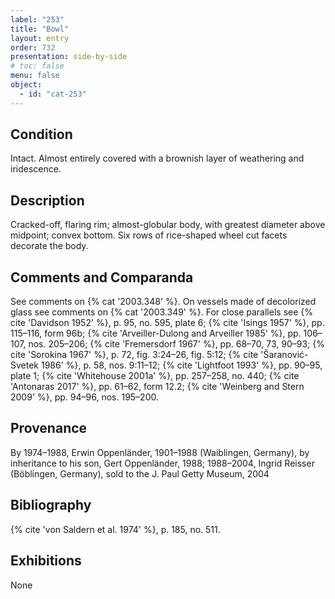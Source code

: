 ```yaml
---
label: "253"
title: "Bowl"
layout: entry
order: 732
presentation: side-by-side
# toc: false
menu: false
object:
  - id: "cat-253"
---
```


## Condition

Intact. Almost entirely covered with a brownish layer of weathering and iridescence.

## Description

Cracked-off, flaring rim; almost-globular body, with greatest diameter above midpoint; convex bottom. Six rows of rice-shaped wheel cut facets decorate the body.

## Comments and Comparanda

See comments on {% cat '2003.348' %}. On vessels made of decolorized glass see comments on {% cat '2003.349' %}. For close parallels see {% cite 'Davidson 1952' %}, p. 95, no. 595, plate 6; {% cite 'Isings 1957' %}, pp. 115–116, form 96b; {% cite 'Arveiller-Dulong and Arveiller 1985' %}, pp. 106–107, nos. 205–206; {% cite 'Fremersdorf 1967' %}, pp. 68–70, 73, 90–93; {% cite 'Sorokina 1967' %}, p. 72, fig. 3:24–26, fig. 5:12; {% cite 'Šaranović-Svetek 1986' %}, p. 58, nos. 9:11–12; {% cite 'Lightfoot 1993' %}, pp. 90–95, plate 1; {% cite 'Whitehouse 2001a' %}, pp. 257–258, no. 440; {% cite 'Antonaras 2017' %}, pp. 61–62, form 12.2; {% cite 'Weinberg and Stern 2009' %}, pp. 94–96, nos. 195–200.

## Provenance

By 1974–1988, Erwin Oppenländer, 1901–1988 (Waiblingen, Germany), by inheritance to his son, Gert Oppenländer, 1988; 1988–2004, Ingrid Reisser (Böblingen, Germany), sold to the J. Paul Getty Museum, 2004

## Bibliography

{% cite 'von Saldern et al. 1974' %}, p. 185, no. 511.

## Exhibitions

None
